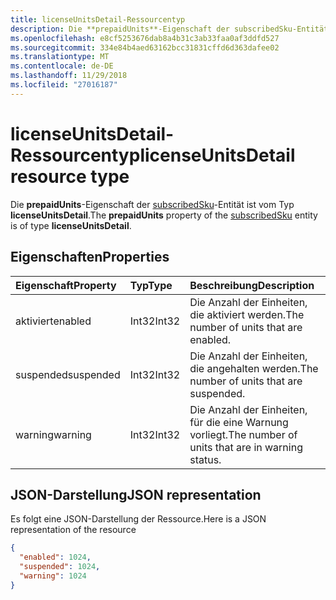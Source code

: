 ```yaml
---
title: licenseUnitsDetail-Ressourcentyp
description: Die **prepaidUnits**-Eigenschaft der subscribedSku-Entität ist vom Typ **licenseUnitsDetail**.
ms.openlocfilehash: e8cf5253676dab8a4b31c3ab33faa0af3ddfd527
ms.sourcegitcommit: 334e84b4aed63162bcc31831cffd6d363dafee02
ms.translationtype: MT
ms.contentlocale: de-DE
ms.lasthandoff: 11/29/2018
ms.locfileid: "27016187"
---
```

# <a name="licenseunitsdetail-resource-type"></a><span data-ttu-id="c7621-103">licenseUnitsDetail-Ressourcentyp</span><span class="sxs-lookup"><span data-stu-id="c7621-103">licenseUnitsDetail resource type</span></span>

<span data-ttu-id="c7621-104">Die **prepaidUnits**-Eigenschaft der [subscribedSku](subscribedsku.md)-Entität ist vom Typ **licenseUnitsDetail**.</span><span class="sxs-lookup"><span data-stu-id="c7621-104">The **prepaidUnits** property of the [subscribedSku](subscribedsku.md) entity is of type **licenseUnitsDetail**.</span></span>

## <a name="properties"></a><span data-ttu-id="c7621-105">Eigenschaften</span><span class="sxs-lookup"><span data-stu-id="c7621-105">Properties</span></span>
| <span data-ttu-id="c7621-106">Eigenschaft</span><span class="sxs-lookup"><span data-stu-id="c7621-106">Property</span></span>     | <span data-ttu-id="c7621-107">Typ</span><span class="sxs-lookup"><span data-stu-id="c7621-107">Type</span></span>   |<span data-ttu-id="c7621-108">Beschreibung</span><span class="sxs-lookup"><span data-stu-id="c7621-108">Description</span></span>|
|:-------------|:-----|:----------|
|<span data-ttu-id="c7621-109">aktiviert</span><span class="sxs-lookup"><span data-stu-id="c7621-109">enabled</span></span>|<span data-ttu-id="c7621-110">Int32</span><span class="sxs-lookup"><span data-stu-id="c7621-110">Int32</span></span>| <span data-ttu-id="c7621-111">Die Anzahl der Einheiten, die aktiviert werden.</span><span class="sxs-lookup"><span data-stu-id="c7621-111">The number of units that are enabled.</span></span> |
|<span data-ttu-id="c7621-112">suspended</span><span class="sxs-lookup"><span data-stu-id="c7621-112">suspended</span></span>|<span data-ttu-id="c7621-113">Int32</span><span class="sxs-lookup"><span data-stu-id="c7621-113">Int32</span></span>| <span data-ttu-id="c7621-114">Die Anzahl der Einheiten, die angehalten werden.</span><span class="sxs-lookup"><span data-stu-id="c7621-114">The number of units that are suspended.</span></span> |
|<span data-ttu-id="c7621-115">warning</span><span class="sxs-lookup"><span data-stu-id="c7621-115">warning</span></span>|<span data-ttu-id="c7621-116">Int32</span><span class="sxs-lookup"><span data-stu-id="c7621-116">Int32</span></span>| <span data-ttu-id="c7621-117">Die Anzahl der Einheiten, für die eine Warnung vorliegt.</span><span class="sxs-lookup"><span data-stu-id="c7621-117">The number of units that are in warning status.</span></span> |

## <a name="json-representation"></a><span data-ttu-id="c7621-118">JSON-Darstellung</span><span class="sxs-lookup"><span data-stu-id="c7621-118">JSON representation</span></span>

<span data-ttu-id="c7621-119">Es folgt eine JSON-Darstellung der Ressource.</span><span class="sxs-lookup"><span data-stu-id="c7621-119">Here is a JSON representation of the resource</span></span>

<!-- {
  "blockType": "resource",
  "optionalProperties": [

  ],
  "@odata.type": "microsoft.graph.licenseUnitsDetail"
}-->

```json
{
  "enabled": 1024,
  "suspended": 1024,
  "warning": 1024
}

```

<!-- uuid: 8fcb5dbc-d5aa-4681-8e31-b001d5168d79
2015-10-25 14:57:30 UTC -->
<!-- {
  "type": "#page.annotation",
  "description": "licenseUnitsDetail resource",
  "keywords": "",
  "section": "documentation",
  "tocPath": ""
}-->
